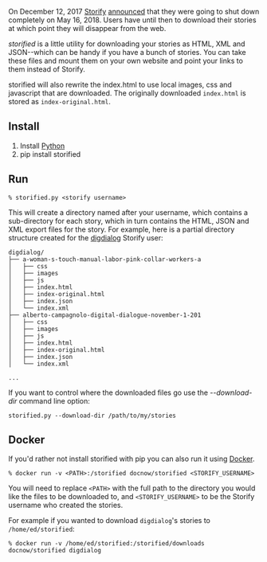 On December 12, 2017 [Storify] [announced] that they were going to shut down
completely on May 16, 2018. Users have until then to download their stories at
which point they will disappear from the web.

*storified* is a little utility for downloading your stories as HTML, XML and
JSON--which can be handy if you have a bunch of stories. You can take these
files and mount them on your own website and point your links to them instead of
Storify.

storified will also rewrite the index.html to use local images, css and
javascript that are downloaded. The originally downloaded `index.html` is 
stored as `index-original.html`.

## Install

1. Install [Python]
2. pip install storified

## Run

    % storified.py <storify username>

This will create a directory named after your username, which contains a
sub-directory for each story, which in turn contains the HTML, JSON and XML
export files for the story. For example, here is a partial directory structure
created for the [digdialog] Storify user:

```
digdialog/
├── a-woman-s-touch-manual-labor-pink-collar-workers-a
│   ├── css
│   ├── images
│   ├── js
│   ├── index.html
│   ├── index-original.html
│   ├── index.json
│   └── index.xml
├── alberto-campagnolo-digital-dialogue-november-1-201
│   ├── css
│   ├── images
│   ├── js
│   ├── index.html
│   ├── index-original.html
│   ├── index.json
│   └── index.xml

...

```

If you want to control where the downloaded files go use the *--download-dir*
command line option:

    storified.py --download-dir /path/to/my/stories

## Docker

If you'd rather not install storified with pip you can also run it using 
[Docker]. 

```
% docker run -v <PATH>:/storified docnow/storified <STORIFY_USERNAME>
```

You will need to replace `<PATH>` with the full path to the directory you would
like the files to be downloaded to, and `<STORIFY_USERNAME>` to be the Storify
username who created the stories.

For example if you wanted to download `digdialog`'s stories to `/home/ed/storified`:

```
% docker run -v /home/ed/storified:/storified/downloads docnow/storified digdialog
```

[Storify]: https://en.wikipedia.org/wiki/Storify
[announced]: https://web.archive.org/web/20171212163903/https://storify.com/faq-eol
[Python]: https://python.org
[digdialog]: https://storify.com/digdialog/
[Docker]: https://docs.docker.com/engine/installation/
